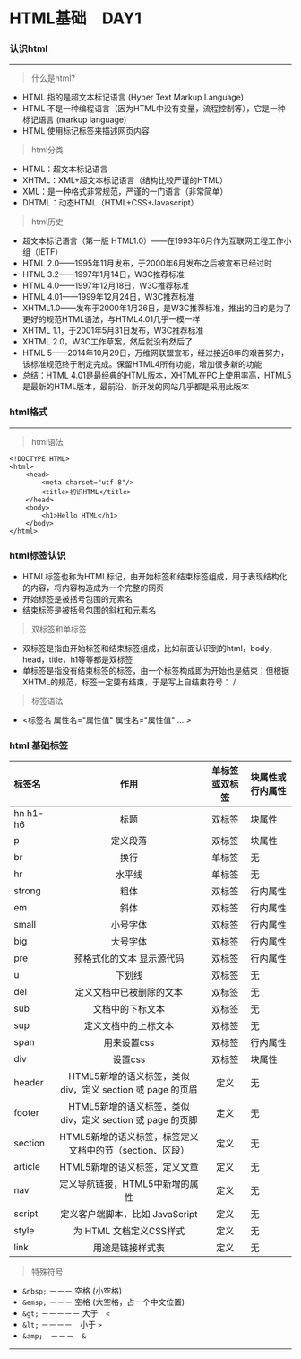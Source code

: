 # HTML基础　DAY1 #
### 认识html ###
----------------
>什么是html?

- HTML 指的是超文本标记语言 (Hyper Text Markup Language)
- HTML 不是一种编程语言（因为HTML中没有变量，流程控制等），它是一种标记语言 (markup language)
- HTML 使用标记标签来描述网页内容

>html分类

- HTML：超文本标记语言
- XHTML：XML+超文本标记语言（结构比较严谨的HTML）
- XML：是一种格式非常规范，严谨的一门语言（非常简单）
- DHTML：动态HTML（HTML+CSS+Javascript）

>html历史

- 超文本标记语言（第一版 HTML1.0）——在1993年6月作为互联网工程工作小组（IETF）
- HTML 2.0——1995年11月发布，于2000年6月发布之后被宣布已经过时
- HTML 3.2——1997年1月14日，W3C推荐标准
- HTML 4.0——1997年12月18日，W3C推荐标准
- HTML 4.01——1999年12月24日，W3C推荐标准
- XHTML1.0——发布于2000年1月26日，是W3C推荐标准，推出的目的是为了更好的规范HTML语法，与HTML4.01几乎一模一样
- XHTML 1.1，于2001年5月31日发布，W3C推荐标准
- XHTML 2.0，W3C工作草案，然后就没有然后了
- HTML 5——2014年10月29日，万维网联盟宣布，经过接近8年的艰苦努力，该标准规范终于制定完成。保留HTML4所有功能，增加很多新的功能
- 总结：HTML 4.01是最经典的HTML版本，XHTML在PC上使用率高，HTML5是最新的HTML版本，最前沿，新开发的网站几乎都是采用此版本
### html格式 ###
---------------
>html语法

```
<!DOCTYPE HTML>
<html>
	<head>
		<meta charset="utf-8"/>
		<title>初识HTML</title>
	</head>
	<body>
		<h1>Hello HTML</h1>
	</body>
</html>
```

### html标签认识 ###

- HTML标签也称为HTML标记，由开始标签和结束标签组成，用于表现结构化的内容，将内容构造成为一个完整的网页
- 开始标签是被括号包围的元素名
- 结束标签是被括号包围的斜杠和元素名

>双标签和单标签

- 双标签是指由开始标签和结束标签组成，比如前面认识到的html，body，head，title，h1等等都是双标签
- 单标签是指没有结束标签的标签，由一个标签构成即为开始也是结束；但根据XHTML的规范，标签一定要有结束，于是写上自结束符号： /

>标签语法

- <标签名 属性名="属性值" 属性名="属性值" ....>

### html 基础标签 ###

 标签名    | 作用                | 单标签或双标签 | 块属性或行内属性
:--------- | :------------------:  | :-------------:| :-------------
 hn h1-h6 | 标题                | 双标签        | 块属性
 p        | 定义段落             | 双标签        | 块属性
 br       | 换行                 | 单标签        |无
 hr       | 水平线               | 单标签        |无
 strong   | 粗体                 | 双标签        | 行内属性
 em       | 斜体                 | 双标签        | 行内属性
 small    | 小号字体             | 双标签        | 行内属性
 big      | 大号字体             | 双标签        | 行内属性
 pre      | 预格式化的文本 显示源代码 | 双标签     | 行内属性
 u        | 下划线                 | 双标签      | 无
 del      | 定义文档中已被删除的文本 | 双标签      | 无
 sub      | 文档中的下标文本        | 双标签      | 无
 sup      | 定义文档中的上标文本     | 双标签     | 无
 span     | 用来设置css            | 双标签      | 行内属性
 div      | 设置css               | 双标签       | 块属性
 header   | HTML5新增的语义标签，类似div，定义 section 或 page 的页眉 | 定义 | 无
 footer   | HTML5新增的语义标签，类似div，定义 section 或 page 的页脚 | 定义 | 无
 section  | HTML5新增的语义标签，标签定义文档中的节（section、区段） | 定义 | 无
 article  | HTML5新增的语义标签，定义文章 | 定义 | 无
 nav      | 定义导航链接，HTML5中新增的属性 | 定义 | 无
 script   | 定义客户端脚本，比如 JavaScript | 定义 | 无
 style    | 为 HTML 文档定义CSS样式 | 定义 | 无
  link    | 用途是链接样式表 | 定义 | 无
 
>特殊符号

 - `&nbsp;` －－－ 空格 (小空格)
 - `&emsp;` －－－ 空格 (大空格，占一个中文位置) 
 - `&gt;`	－－－－－ 大于　`<`
 - `&lt;` －－－－　小于 `>`
 - `&amp;`　－－－　`&`



------------------------------